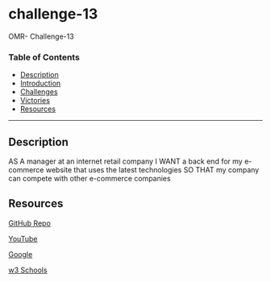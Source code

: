 # challenge-13
OMR- Challenge-13
### Table of Contents
- [Description](#description)
- [Introduction](#introduction)
- [Challenges](#challenges)
- [Victories](#victories)
- [Resources](#resources)

---

## Description
AS A manager at an internet retail company
I WANT a back end for my e-commerce website that uses the latest technologies
SO THAT my company can compete with other e-commerce companies



## Resources 

<a href="https://github.com/torigonzales/challenge-13">GitHub Repo</a>

<a href="https://www.youtube.com/watch?v=eVGEea7adDM"> YouTube</a>

<a href="https://www.google.com/webhp?hl=en&sa=X&ved=0ahUKEwiLjJ7fosLvAhWXW80KHawRD_oQPAgI">Google</a>

<a href="https://www.w3schools.com/charsets/ref_html_ascii.asp">w3 Schools</a>




